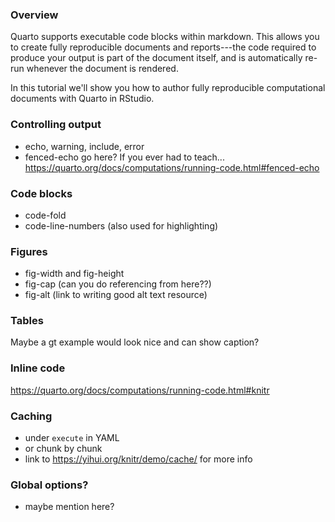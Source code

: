 ### Overview

Quarto supports executable code blocks within markdown.
This allows you to create fully reproducible documents and reports---the code required to produce your output is part of the document itself, and is automatically re-run whenever the document is rendered.

In this tutorial we'll show you how to author fully reproducible computational documents with Quarto in RStudio.

### Controlling output

-   echo, warning, include, error
-   fenced-echo go here? If you ever had to teach... https://quarto.org/docs/computations/running-code.html#fenced-echo

### Code blocks

-   code-fold
-   code-line-numbers (also used for highlighting)

### Figures

-   fig-width and fig-height
-   fig-cap (can you do referencing from here??)
-   fig-alt (link to writing good alt text resource)

### Tables

Maybe a gt example would look nice and can show caption?

### Inline code

https://quarto.org/docs/computations/running-code.html#knitr

### Caching

-   under `execute` in YAML
-   or chunk by chunk
-   link to https://yihui.org/knitr/demo/cache/ for more info

### Global options?

-   maybe mention here?
